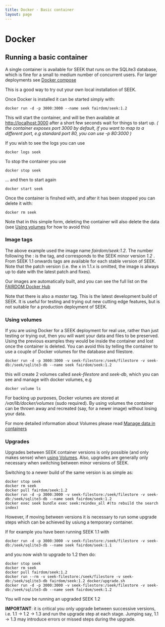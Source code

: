 ```yaml
---
title: Docker - Basic container
layout: page
---
```


# Docker

## Running a basic container

A single container is available for SEEK that runs on the SQLite3 database, 
which is fine for a small to medium number of concurrent users. For larger deployments see [Docker compose](docker-compose.html)

This is a good way to try out your own local installation of SEEK. 

Once Docker is installed it can be started simply with:
 
    docker run -d -p 3000:3000 --name seek fairdom/seek:1.2
    
This will start the container, and will be then available at [http://localhost:3000](http://localhost:3000) 
after a short few seconds wait for things to start up.
_( the container exposes port 3000 by default, if you want to map to a different port, e.g standard port 80, you can use -p 80:3000 )_     
    
If you wish to see the logs you can use
    
    docker logs seek
    
To stop the container you use
    
    docker stop seek
    
... and then to start again
    
    docker start seek
    
Once the container is finshed with, and after it has been stopped you can delete it with:
    
    docker rm seek
    
Note that in this simple form, deleting the container will also delete 
the data (see [Using volumes](#using-volumes) for how to avoid this)    

### Image tags
   
The above example used the image name _fairdom/seek:1.2_. The number following the : is the tag, and corresponds to the SEEK minor version _1.2_ . 
From SEEK 1.1 onwards tags are available for each stable version of SEEK. 
Note that the patch version (i.e. the x in 1.1.x is omitted, the image is always up to date with the latest patch and fixes).

Our images are automatically built, and you can see the full list on the [FAIRDOM Docker Hub](https://hub.docker.com/r/fairdom/seek/tags/)
    
Note that there is also a _master_ tag. This is the latest development build of SEEK. 
It is useful for testing and trying out new cutting edge features, 
but is not suitable for a production deployment of SEEK.    

### Using volumes

If you are using Docker for a SEEK deployment for real use, rather than just testing or trying out, 
then you will want your data and files to be preserved. 
Using the previous examples they would be inside the container
and lost once the container is deleted. 
You can avoid this by telling the container to use a couple of Docker volumes for the database and filestore.
  
  
    docker run -d -p 3000:3000 -v seek-filestore:/seek/filestore -v seek-db:/seek/sqlite3-db --name seek fairdom/seek:1.2
    
this will create 2 volumes called _seek-filestore_ and _seek-db_, which you can see and manage with docker volumes, e.g
    
    docker volume ls
    
For backing up purposes, Docker volumes are stored at _/var/lib/docker/volumes_ (sudo required). 
By using volumes the container can be thrown away and recreated (say, for a newer image) without losing your data.
    
For more detailed information about Volumes please read [Manage data in containers](https://docs.docker.com/engine/tutorials/dockervolumes/)    

### Upgrades

Upgrades between SEEK container versions is only possible (and only makes sense) when [using Volumes](#using-volumes). 
Also, upgrades are generally only necessary when switching between minor versions of SEEK. 

Switching to a newer build of the same version is as simple as:

    docker stop seek
    docker rm seek
    docker pull fairdom/seek:1.2
    docker run -d -p 3000:3000 -v seek-filestore:/seek/filestore -v seek-db:/seek/sqlite3-db --name seek fairdom/seek:1.2
    docker exec seek bundle exec seek:reindex_all #(to rebuild the search index)
    
However, if moving between versions it is necessary to run some upgrade steps which can be achieved by usiung a temporary container.

If for example you have been running SEEK 1.1 with     

    docker run -d -p 3000:3000 -v seek-filestore:/seek/filestore -v seek-db:/seek/sqlite3-db --name seek fairdom/seek:1.1
    
and you now wish to upgrade to 1.2 then do:
    
    docker stop seek
    docker rm seek
    docker pull fairdom/seek:1.2
    docker run --rm -v seek-filestore:/seek/filestore -v seek-db:/seek/sqlite3-db fairdom/seek:1.2 docker/upgrade.sh
    docker run -d -p 3000:3000 -v seek-filestore:/seek/filestore -v seek-db:/seek/sqlite3-db --name seek fairdom/seek:1.2
        
You will now be running an upgraded SEEK 1.2
        
**IMPORTANT**: it is critical you only upgrade between successive versions, i.e. 1.1 -> 1.2 -> 1.3 and run the upgrade step at each stage. 
Jumping say, 1.1 -> 1.3 may introduce errors or missed steps during the upgrade.